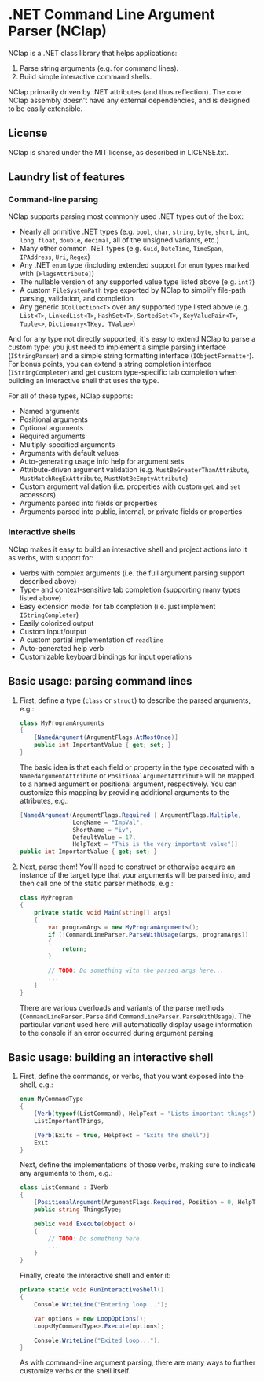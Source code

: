 # .NET Command Line Argument Parser (NClap)

NClap is a .NET class library that helps applications:

1. Parse string arguments (e.g. for command lines).
2. Build simple interactive command shells.

NClap primarily driven by .NET attributes (and thus reflection). The core NClap
assembly doesn't have any external dependencies, and is designed to be easily
extensible.

## License

NClap is shared under the MIT license, as described in LICENSE.txt.


## Laundry list of features

### Command-line parsing

NClap supports parsing most commonly used .NET types out of the box:

* Nearly all primitive .NET types (e.g. `bool`, `char`, `string`, `byte`, `short`, `int`, `long`, `float`, `double`, `decimal`, all of the unsigned variants, etc.)
* Many other common .NET types (e.g. `Guid`, `DateTime`, `TimeSpan`, `IPAddress`, `Uri`, `Regex`)
* Any .NET `enum` type (including extended support for `enum` types marked with `[FlagsAttribute]`)
* The nullable version of any supported value type listed above (e.g. `int?`)
* A custom `FileSystemPath` type exported by NClap to simplify file-path parsing, validation, and completion
* Any generic `ICollection<T>` over any supported type listed above (e.g. `List<T>`, `LinkedList<T>`, `HashSet<T>`, `SortedSet<T>`, `KeyValuePair<T>`, `Tuple<>`, `Dictionary<TKey, TValue>`)

And for any type not directly supported, it's easy to extend NClap to parse a
custom type: you just need to implement a simple parsing interface
(`IStringParser`) and a simple string formatting interface (`IObjectFormatter`).
For bonus points, you can extend a string completion interface
(`IStringCompleter`) and get custom type-specific tab completion when building
an interactive shell that uses the type.

For all of these types, NClap supports:

* Named arguments
* Positional arguments
* Optional arguments
* Required arguments
* Multiply-specified arguments
* Arguments with default values
* Auto-generating usage info help for argument sets
* Attribute-driven argument validation (e.g. `MustBeGreaterThanAttribute`, `MustMatchRegExAttribute`, `MustNotBeEmptyAttribute`)
* Custom argument validation (i.e. properties with custom `get` and `set` accessors)
* Arguments parsed into fields or properties
* Arguments parsed into public, internal, or private fields or properties

### Interactive shells

NClap makes it easy to build an interactive shell and project actions into it as verbs, with support for:

* Verbs with complex arguments (i.e. the full argument parsing support described above)
* Type- and context-sensitive tab completion (supporting many types listed above)
* Easy extension model for tab completion (i.e. just implement `IStringCompleter`)
* Easily colorized output
* Custom input/output
* A custom partial implementation of `readline`
* Auto-generated help verb
* Customizable keyboard bindings for input operations

## Basic usage: parsing command lines

1. First, define a type (`class` or `struct`) to describe the parsed arguments, e.g.:

    ```csharp
    class MyProgramArguments
    {
        [NamedArgument(ArgumentFlags.AtMostOnce)]
        public int ImportantValue { get; set; }
    }
    ```

    The basic idea is that each field or property in the type decorated with a `NamedArgumentAttribute` or
    `PositionalArgumentAttribute` will be mapped to a named argument or positional argument, respectively.
    You can customize this mapping by providing additional arguments to the attributes, e.g.:

    ```csharp
    [NamedArgument(ArgumentFlags.Required | ArgumentFlags.Multiple,
                   LongName = "ImpVal",
                   ShortName = "iv",
                   DefaultValue = 17,
                   HelpText = "This is the very important value")]
    public int ImportantValue { get; set; }
    ```

2. Next, parse them!  You'll need to construct or otherwise acquire an instance of the target type that
   your arguments will be parsed into, and then call one of the static parser methods, e.g.:

    ```csharp
    class MyProgram
    {
        private static void Main(string[] args)
        {
            var programArgs = new MyProgramArguments();
            if (!CommandLineParser.ParseWithUsage(args, programArgs))
            {
                return;
            }

            // TODO: Do something with the parsed args here...
            ...
        }
    }
    ```

    There are various overloads and variants of the parse methods (`CommandLineParser.Parse` and
    `CommandLineParser.ParseWithUsage`).  The particular variant used here will automatically
    display usage information to the console if an error occurred during argument parsing.

## Basic usage: building an interactive shell

1. First, define the commands, or verbs, that you want exposed into the shell, e.g.:

    ```csharp
    enum MyCommandType
    {
        [Verb(typeof(ListCommand), HelpText = "Lists important things")]
        ListImportantThings,

        [Verb(Exits = true, HelpText = "Exits the shell")]
        Exit
    }
    ```

    Next, define the implementations of those verbs, making sure to indicate any arguments to them, e.g.:

    ```csharp
    class ListCommand : IVerb
    {
        [PositionalArgument(ArgumentFlags.Required, Position = 0, HelpText = "Type of things to list")]
        public string ThingsType;

        public void Execute(object o)
        {
            // TODO: Do something here.
            ...
        }
    }
    ```

    Finally, create the interactive shell and enter it:

    ```csharp
    private static void RunInteractiveShell()
    {
        Console.WriteLine("Entering loop...");

        var options = new LoopOptions();
        Loop<MyCommandType>.Execute(options);

        Console.WriteLine("Exited loop...");
    }
    ```

    As with command-line argument parsing, there are many ways to further customize verbs or the
    shell itself.
